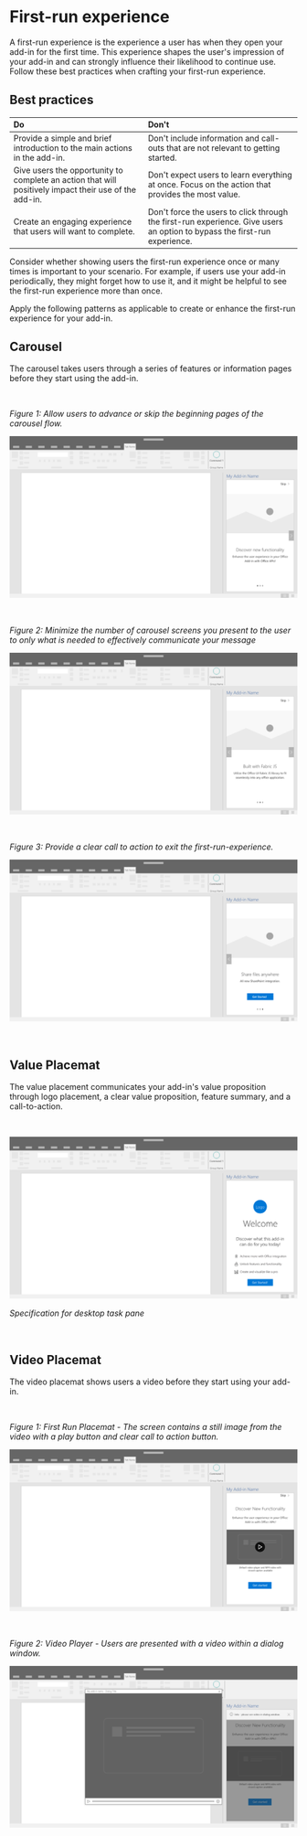 # First-run experience

A first-run experience is the experience a user has when they open your add-in for the first time. This experience shapes the user's impression of your add-in and can strongly influence their likelihood to continue use. Follow these best practices when crafting your first-run experience.


## Best practices

|Do|Don't|
|:------|:------|
|Provide a simple and brief introduction to the main actions in  the add-in. | Don't include information and call-outs that are not relevant to getting started.
|Give users the opportunity to complete an action that will positively impact their use of the add-in.| Don't expect users to learn everything at once. Focus on the action that provides the most value.
|Create an engaging experience that users will want to complete. | Don't force the users to click through the first-run experience. Give users an option to bypass the first-run experience. |


Consider whether showing users the first-run experience once or many times is important to your scenario. For example, if users use your add-in periodically, they might forget how to use it, and it might be helpful to see the first-run experience more than once.

Apply the following patterns as applicable to create or enhance the first-run experience for your add-in.

## Carousel

The carousel takes users through a series of features or information pages before they start using the add-in.

<br/>

*Figure 1: Allow users to advance or skip the beginning pages of the carousel flow.*

![First Run - Carousel - Specifications for desktop task pane](../images/FRE_step_1.png)

<br/>

*Figure 2: Minimize the number of carousel screens you present to the user to only what is needed to effectively communicate your message*

![First Run - Carousel - Specifications for desktop task pane](../images/FRE_step_2.png)

<br/>

*Figure 3: Provide a clear call to action to exit the first-run-experience.*

![First Run - Carousel - Specifications for desktop task pane](../images/FRE_step_3.png)

<br/>

## Value Placemat

The value placement communicates your add-in's value proposition through logo placement, a clear value proposition, feature summary, and a call-to-action.

<br/>

![First Run - Value Placemat - Specifications for desktop task pane](../images/FRE_value.png)

*Specification for desktop task pane*

<br/>

## Video Placemat

The video placemat shows users a video before they start using your add-in.

<br/>

*Figure 1: First Run Placemat - The screen contains a still image from the video with a play button and clear call to action button.*

![Video Placemat - Specifications for desktop task pane](../images/FRE_video.png)

<br/>

*Figure 2: Video Player - Users are presented with a video within a dialog window.*

![Video Placemat - Specifications for desktop task pane](../images/FRE_video_dialog.png)
